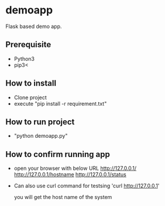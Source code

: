# demoapp
Flask based demo app.

## Prerequisite
 - Python3
 - pip3<

## How to install
- Clone project 
- execute "pip install -r requirement.txt"

## How to run project 
- "python demoapp.py"

## How to confirm running app
- open your browser with below URL
    http://127.0.0.1/    <!---# It will display output as "Welcome to Demo app" -->
    http://127.0.0.1/hostname <!---# It will display hostname of system-->
    http://127.0.0.1/status <!---# It will status of app-->

- Can also use curl command for testsing
  'curl http://127.0.0.1'

    you will get the host name of the system 
       
       
